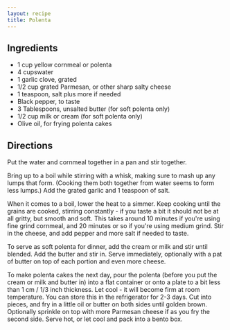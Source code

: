 ```yaml
---
layout: recipe
title: Polenta
---
```


## Ingredients

* 1 cup yellow cornmeal or polenta
* 4 cupswater
* 1 garlic clove, grated
* 1/2 cup grated Parmesan, or other sharp salty cheese
* 1 teaspoon, salt plus more if needed
* Black pepper, to taste
* 3 Tablespoons, unsalted butter (for soft polenta only)
* 1/2 cup milk or cream (for soft polenta only)
* Olive oil, for frying polenta cakes
 
## Directions
Put the water and cornmeal together in a pan and stir together.

Bring up to a boil while stirring with a whisk, making sure to mash up any lumps that form. (Cooking them both together from water seems to form less lumps.) Add the grated garlic and 1 teaspoon of salt.

When it comes to a boil, lower the heat to a simmer. Keep cooking until the grains are cooked, stirring constantly - if you taste a bit it should not be at all gritty, but smooth and soft. This takes around 10 minutes if you're using fine grind cornmeal, and 20 minutes or so if you're using medium grind. Stir in the cheese, and add pepper and more salt if needed to taste.

To serve as soft polenta for dinner, add the cream or milk and stir until blended. Add the butter and stir in. Serve immediately, optionally with a pat of butter on top of each portion and even more cheese.

To make polenta cakes the next day, pour the polenta (before you put the cream or milk and butter in) into a flat container or onto a plate to a bit less than 1 cm / 1/3 inch thickness. Let cool - it will become firm at room temperature. You can store this in the refrigerator for 2-3 days. Cut into pieces, and fry in a little oil or butter on both sides until golden brown. Optionally sprinkle on top with more Parmesan cheese if as you fry the second side. Serve hot, or let cool and pack into a bento box.
